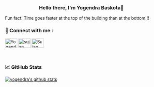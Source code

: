 
<h3 align="center">
Hello there, I'm Yogendra Baskota👋 
</h3> 

Fun fact: Time goes faster at the top of the building than at the bottom.!!

### 🤝 Connect with me :

<a href="https://linkedin.com/in/yogendrabaskota" target="blank"><img align="center" src="https://raw.githubusercontent.com/rahuldkjain/github-profile-readme-generator/master/src/images/icons/Social/linked-in-alt.svg" alt="Yogendra baskota" height="30" width="40" /></a>
<a href="https://fb.com/sujan.baskota.39" target="blank"><img align="center" src="https://raw.githubusercontent.com/rahuldkjain/github-profile-readme-generator/master/src/images/icons/Social/facebook.svg" alt="sujan baskota" height="30" width="40"  /></a>
<a href="https://twitter.com/baskotasujan_" target="blank"><img align="center" src="https://raw.githubusercontent.com/rahuldkjain/github-profile-readme-generator/master/src/images/icons/Social/twitter.svg" alt="Sujan Baskota" height="30" width="40" /></a>







</br>





### 📈 GitHub Stats 

[![yogendra's github stats](https://github-readme-stats.vercel.app/api?username=yogendrabaskota)](https://github.com/yogendrabaskota)




